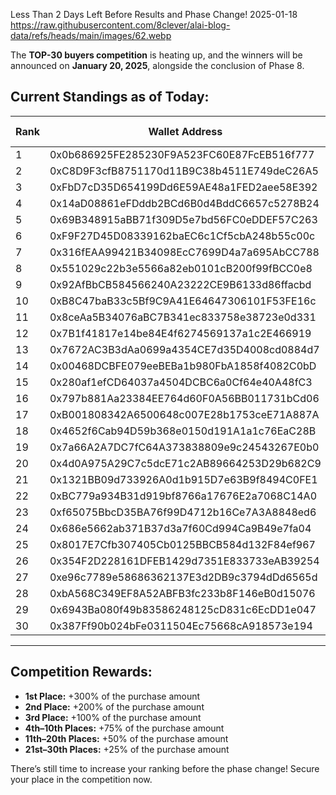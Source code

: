 Less Than 2 Days Left Before Results and Phase Change!
2025-01-18
https://raw.githubusercontent.com/8clever/alai-blog-data/refs/heads/main/images/62.webp


The **TOP-30 buyers competition** is heating up, and the winners will be announced on **January 20, 2025**, alongside the conclusion of Phase 8.

## Current Standings as of Today:

| Rank | Wallet Address                              | ALAI Purchased   |
|------|---------------------------------------------|------------------|
| 1    | 0x0b686925FE285230F9A523FC60E87FcEB516f777 | 15,724.81        |
| 2    | 0xC8D9F3cfB8751170d11B9C38b4511E749deC26A5 | 2,616.71         |
| 3    | 0xFbD7cD35D654199Dd6E59AE48a1FED2aee58E392 | 2,052.57         |
| 4    | 0x14aD08861eFDddb2BCd6B0d4BddC6657c5278B24 | 1,788.37         |
| 5    | 0x69B348915aBB71f309D5e7bd56FC0eDDEF57C263 | 1,639.34         |
| 6    | 0xF9F27D45D08339162baEC6c1Cf5cbA248b55c00c | 1,576.65         |
| 7    | 0x316fEAA99421B34098EcC7699D4a7a695AbCC788 | 1,249.85         |
| 8    | 0x551029c22b3e5566a82eb0101cB200f99fBCC0e8 | 1,025.33         |
| 9    | 0x92AfBbCB584566240A23222CE9B6133d86ffacbd | 715.35           |
| 10   | 0xB8C47baB33c5Bf9C9A41E64647306101F53FE16c | 596.96           |
| 11   | 0x8ceAa5B34076aBC7B341ec833758e38723e0d331 | 568.36           |
| 12   | 0x7B1f41817e14be84E4f6274569137a1c2E466919 | 557.27           |
| 13   | 0x7672AC3B3dAa0699a4354CE7d35D4008cd0884d7 | 500.00           |
| 14   | 0x00468DCBFE079eeBEBa1b980FbA1858f4082C0bD | 465.23           |
| 15   | 0x280af1efCD64037a4504DCBC6a0Cf64e40A48fC3 | 425.83           |
| 16   | 0x797b881Aa23384EE764d60F0A56BB011731bCd06 | 418.83           |
| 17   | 0xB001808342A6500648c007E28b1753ceE71A887A | 412.00           |
| 18   | 0x4652f6Cab94D59b368e0150d191A1a1c76EaC28B | 358.18           |
| 19   | 0x7a66A2A7DC7fC64A373838809e9c24543267E0b0 | 302.24           |
| 20   | 0x4d0A975A29C7c5dcE71c2AB89664253D29b682C9 | 299.53           |
| 21   | 0x1321BB09d733926A0d1b915D7e63B9f8494C0FE1 | 298.06           |
| 22   | 0xBC779a934B31d919bf8766a17676E2a7068C14A0 | 290.61           |
| 23   | 0xf65075BbcD35BA76f99D4712b16Ce7A3A8848ed6 | 278.58           |
| 24   | 0x686e5662ab371B37d3a7f60Cd994Ca9B49e7fa04 | 254.77           |
| 25   | 0x8017E7Cfb307405Cb0125BBCB584d132F84ef967 | 243.76           |
| 26   | 0x354F2D228161DFEB1429d7351E833733eAB39254 | 238.48           |
| 27   | 0xe96c7789e58686362137E3d2DB9c3794dDd6565d | 223.54           |
| 28   | 0xbA568C349EF8A52ABFB3fc233b8F146eB0d15076 | 185.82           |
| 29   | 0x6943Ba080f49b83586248125cD831c6EcDD1e047 | 169.14           |
| 30   | 0x387Ff90b024bFe0311504Ec75668cA918573e194 | 163.93           |

---

## Competition Rewards:

- **1st Place:** +300% of the purchase amount  
- **2nd Place:** +200% of the purchase amount  
- **3rd Place:** +100% of the purchase amount  
- **4th–10th Places:** +75% of the purchase amount  
- **11th–20th Places:** +50% of the purchase amount  
- **21st–30th Places:** +25% of the purchase amount  

There’s still time to increase your ranking before the phase change! Secure your place in the competition now.
